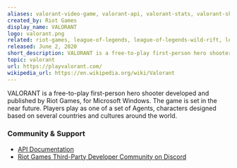 ```yaml
---
aliases: valorant-video-game, valorant-api, valorant-stats, valorant-skins
created_by: Riot Games
display_name: VALORANT
logo: valorant.png
related: riot-games, league-of-legends, league-of-legends-wild-rift, legends-of-runeterra, teamfight-tactics
released: June 2, 2020
short_description: VALORANT is a free-to-play first-person hero shooter developed and published by Riot Games.
topic: valorant
url: https://playvalorant.com/
wikipedia_url: https://en.wikipedia.org/wiki/Valorant
---
```


VALORANT is a free-to-play first-person hero shooter developed and published by Riot Games, for Microsoft Windows. The game is set in the near future. Players play as one of a set of Agents, characters designed based on several countries and cultures around the world.

### Community & Support
- [API Documentation](https://developer.riotgames.com/apis)
- [Riot Games Third-Party Developer Community on Discord](https://discord.com/invite/riotgamesdevrel)
